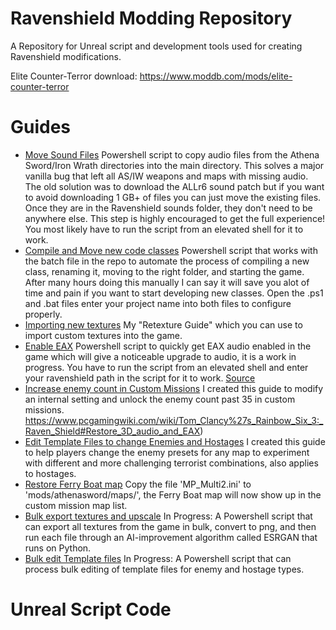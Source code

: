 # Ravenshield Modding Repository 
A Repository for Unreal script and development tools used for creating Ravenshield modifications. 

Elite Counter-Terror download: https://www.moddb.com/mods/elite-counter-terror

# Guides
- [Move Sound Files](Move-SoundFiles.ps1)
Powershell script to copy audio files from the Athena Sword/Iron Wrath directories into the main directory. This solves a major vanilla bug that left all AS/IW weapons and maps with missing audio. The old solution was to download the ALLr6 sound patch but if you want to avoid downloading 1 GB+ of files you can just move the existing files. Once they are in the Ravenshield sounds folder, they don't need to be anywhere else. This step is highly encouraged to get the full experience! You most likely have to run the script from an elevated shell for it to work.
- [Compile and Move new code classes](Ravenshield-CompileMove.ps1)
Powershell script that works with the batch file in the repo to automate the process of compiling a new class, renaming it, moving to the right folder, and starting the game. After many hours doing this manually I can say it will save you alot of time and pain if you want to start developing new classes. Open the .ps1 and .bat files enter your project name into both files to configure properly.
- [Importing new textures](RetextureGuide.md)
My "Retexture Guide" which you can use to import custom textures into the game.
- [Enable EAX](SetRegistryEAX.ps1)
Powershell script to quickly get EAX audio enabled in the game which will give a noticeable upgrade to audio, it is a work in progress. You have to run the script from an elevated shell and enter your ravenshield path in the script for it to work. [Source](https://www.pcgamingwiki.com/wiki/Tom_Clancy%27s_Rainbow_Six_3:_Raven_Shield#Restore_3D_audio_and_EAX) 
- [Increase enemy count in Custom Missions](IncreaseEnemyCount.md)
I created this guide to modify an internal setting  and unlock the enemy count past 35 in custom missions. 
https://www.pcgamingwiki.com/wiki/Tom_Clancy%27s_Rainbow_Six_3:_Raven_Shield#Restore_3D_audio_and_EAX) 
- [Edit Template Files to change Enemies and Hostages](TemplateEditing.md)
I created this guide to help players change the enemy presets for any map to experiment with different and more challenging terrorist combinations, also applies to hostages. 
- [Restore Ferry Boat map](MP_Multi2.ini)
Copy the file 'MP_Multi2.ini' to 'mods/athenasword/maps/', the Ferry Boat map will now show up in the custom mission map list.
- [Bulk export textures and upscale](RvSBulkImageConvert.ps1) 
In Progress: A Powershell script that can export all textures from the game in bulk, convert to png, and then run each file through an AI-improvement algorithm called ESRGAN that runs on Python. 
- [Bulk edit Template files](BulkEdit-TemplateFiles.ps1) 
In Progress: A Powershell script that can process bulk editing of template files for enemy and hostage types. 

# Unreal Script Code


